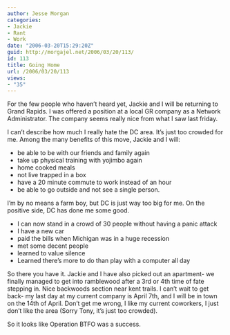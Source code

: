 ```yaml
---
author: Jesse Morgan
categories:
- Jackie
- Rant
- Work
date: "2006-03-20T15:29:20Z"
guid: http://morgajel.net/2006/03/20/113/
id: 113
title: Going Home
url: /2006/03/20/113
views:
- "35"
---
```


For the few people who haven’t heard yet, Jackie and I will be returning to Grand Rapids. I was offered a position at a local GR company as a Network Administrator. The company seems really nice from what I saw last friday.

I can’t describe how much I really hate the DC area. It’s just too crowded for me. Among the many benefits of this move, Jackie and I will:

- be able to be with our friends and family again
- take up physical training with yojimbo again
- home cooked meals
- not live trapped in a box
- have a 20 minute commute to work instead of an hour
- be able to go outside and not see a single person.

I’m by no means a farm boy, but DC is just way too big for me. On the positive side, DC has done me some good.

- I can now stand in a crowd of 30 people without having a panic attack
- I have a new car
- paid the bills when Michigan was in a huge recession
- met some decent people
- learned to value silence
- Learned there’s more to do than play with a computer all day

So there you have it. Jackie and I have also picked out an apartment- we finally managed to get into ramblewood after a 3rd or 4th time of fate stepping in. Nice backwoods section near kent trails. I can’t wait to get back- my last day at my current company is April 7th, and I will be in town on the 14th of April. Don’t get me wrong, I like my current coworkers, I just don’t like the area (Sorry Tony, it’s just too crowded).

So it looks like Operation BTFO was a success.